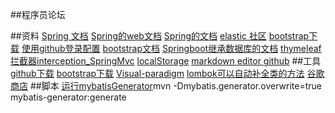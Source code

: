##程序员论坛

##资料
[Spring 文档](http://spring.io/guides)
[Spring的web文档](https://spring.io/guides/gs/serving-web-content/)
[Spring的文档](https://spring.io/guides/gs/serving-web-content/e0bf5ff19d6f2037810563902ef1015c19e98903)
[elastic 社区](https://elasticsearch.cn/)
[bootstrap下载](https://codeload.github.com/twbs/bootstrap/zip/v3.3.7)
[使用github登录配置](https://developer.github.com/apps/building-oauth-apps/creating-an-oauth-app/)
[bootstrap文档](https://v3.bootcss.com/)
[Springboot继承数据库的文档](https://docs.spring.io/spring-boot/docs/2.0.0.RC1/reference/htmlsingle/#boot-features-sql)
[thymeleaf](https://www.thymeleaf.org/doc/tutorials/3.0/usingthymeleaf.html#setting-attribute-values)
[拦截器interception_SpringMvc](https://docs.spring.io/spring/docs/current/spring-framework-reference/web.html#mvc-handlermapping-interceptor)
[localStorage](https://www.runoob.com/jsref/prop-win-localstorage.html)
[markdown editor github](https://pandao.github.io/editor.md/)
##工具
[github下载](https://github.com/download)
[bootstrap下载](https://codeload.github.com/twbs/bootstrap/zip/v3.3.7)
[Visual-paradigm](http://www.visual-paradigm.com)
[lombok可以自动补全类的方法](https://projectlombok.org/)
[谷歌商店](chrome-extension://coohjcphdfgbiolnekdpbcijmhambjff/index.html)
##脚本
[运行mybatisGenerator]()mvn -Dmybatis.generator.overwrite=true mybatis-generator:generate